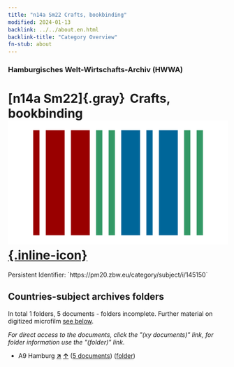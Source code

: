 ```yaml
---
title: "n14a Sm22 Crafts, bookbinding"
modified: 2024-01-13
backlink: ../../about.en.html
backlink-title: "Category Overview"
fn-stub: about
---
```


### Hamburgisches Welt-Wirtschafts-Archiv (HWWA)

# [n14a Sm22]{.gray}&#8201; Crafts, bookbinding &#160; [![Wikidata](/images/Wikidata-logo.svg "Wikidata"){.inline-icon}](http://www.wikidata.org/entity/Q104710687)

<div class="hint">Persistent Identifier: `https://pm20.zbw.eu/category/subject/i/145150`</div>







## Countries-subject archives folders







In total 1 folders, 5 documents - folders incomplete. Further material on digitized microfilm [see below](#filmsections).

_For direct access to the documents, click the "(xy documents)" link, for folder information use the "(folder)" link._


- A9 Hamburg [**&nearr;**](../../../geo/i/140905/about.en.html "Hamburg (all folders)") [**&uarr;**](../../../geo/about.en.html#A9 "Country category system") (<a href="https://pm20.zbw.eu/iiifview/folder/sh/140905,145150" title="about: Hamburg : Crafts, bookbinding" target="_blank">5 documents</a>) ([folder](../../../../folder/sh/1409xx/140905/1451xx/145150/about.en.html))



<a id="filmsections" />













